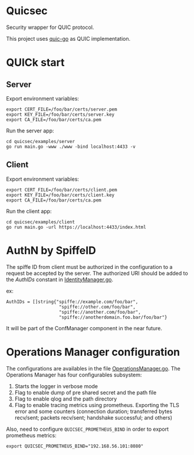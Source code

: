 # Quicsec
Security wrapper for QUIC protocol.

This project uses [quic-go](https://github.com/lucas-clemente/quic-go) as QUIC implementation.

# QUICk start

## Server

Export environment variables:

```
export CERT_FILE=/foo/bar/certs/server.pem
export KEY_FILE=/foo/bar/certs/server.key
export CA_FILE=/foo/bar/certs/ca.pem
```

Run the server app:

```
cd quicsec/examples/server
go run main.go -www ./www -bind localhost:4433 -v
```

## Client

Export environment variables:

```
export CERT_FILE=/foo/bar/certs/client.pem
export KEY_FILE=/foo/bar/certs/client.key
export CA_FILE=/foo/bar/certs/ca.pem
```

Run the client app:

```
cd quicsec/examples/client
go run main.go -url https://localhost:4433/index.html
```

# AuthN by SpiffeID
The spiffe ID from client must be authorized in the configuration to a request be accepted by the server.
The authorized URI should be added to the *AuthIDs* constant in [IdentityManager.go](identity/IdentityManager.go#L17).

ex:
```
AuthIDs = []string{"spiffe://example.com/foo/bar",
					"spiffe://other.com/foo/bar",
					"spiffe://another.com/foo/bar",
					"spiffe://anotherdomain.foo.bar/foo/bar"}
```
It will be part of the ConfManager component in the near future.
# Operations Manager configuration

The configurations are availables in the file [OperationsManager.go](operations/OperationsManager.go#L16). The Operations Manager has four configurables subsystem:
1. Starts the logger in verbose mode
2. Flag to enable dump of pre shared secret and the path file
3. Flag to enable qlog and the path directory
4. Flag to enable tracing metrics using prometheus. Exporting the TLS error
    and some counters (connection duration; transferred bytes
    recv/sent; packets recv/sent; handshake successful; and others)

Also, need to configure `QUICSEC_PROMETHEUS_BIND` in order to export prometheus metrics:
```
export QUICSEC_PROMETHEUS_BIND="192.168.56.101:8080"
```